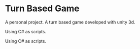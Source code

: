 # Turn Based Game

A personal project. A turn based game developed with unity 3d.

Using C# as scripts.

Using C# as scripts.
